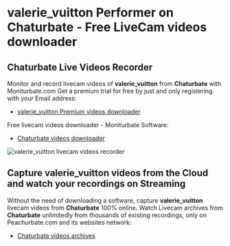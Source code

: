 # valerie_vuitton Performer on Chaturbate - Free LiveCam videos downloader

## Chaturbate Live Videos Recorder

Monitor and record livecam videos of **valerie_vuitton** from **Chaturbate** with Moniturbate.com
Get a premium trial for free by just and only registering with your Email address:
* [valerie_vuitton Premium videos downloader](https://moniturbate.com/request-demo-licence-key.html)

Free livecam videos downloader - Moniturbate Software:
* [Chaturbate videos downloader](https://moniturbate.com/moniturbate-download-software.html)

![valerie_vuitton livecam videos recorder](https://peachurnet.com/templates/moniturbate-software.png)


## Capture valerie_vuitton videos from the Cloud and watch your recordings on Streaming

Without the need of downloading a software, capture **valerie_vuitton** livecam videos from **Chaturbate** 100% online.
Watch Livecam archives from **Chaturbate** unlimitedly from thousands of existing recordings, only on Peachurbate.com and its websites network:
* [Chaturbate videos archives](https://peachurnet.com/)